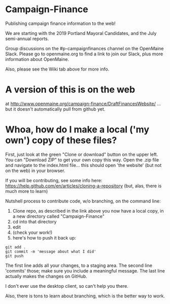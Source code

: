 # Campaign-Finance
Publishing campaign finance information to the web!

We are starting with the 2019 Portland Mayoral Candidates, and the July
semi-annual reports. 

Group discussions on the #p-campaignfinances channel on the OpenMaine
Slack. Please go to openmaine.org to find a link to join our Slack, plus
more information about OpenMaine.

Also, please see the Wiki tab above for more info.


# A version of this is on the web

at http://www.openmaine.org/campaign-finance/DraftFinancesWebsite/
... but it doesn't automatically pull from github yet. 


# Whoa, how do I make a local ('my own') copy of these files?

First, just look at the green "Clone or download" button on the upper
left. You can "Download ZIP" to get your own copy this way. Open the .zip file
and navigate to the index.html file... this should open 'the website' (but
not on the web) in your browser.

If you will be contributing, see some info here:
https://help.github.com/en/articles/cloning-a-repository
(but, alas, there is much more to learn)

Nutshell process to contribute code, w/o branching, on the command line:
1. Clone repo, as described in the link above
  you now have a local copy, in a new directory called
	"Campaign-Finance" 
2. cd into that directory
3. edit
4. (check your work!)
5. here's how to push it back up:
```
git add .
git commit -m 'message about what I did'
git push
```

The first line adds all your changes, to a staging area.
The second line 'commits' those; make sure you include a meaningful message.
The last line actually makes the changes on GitHub.

I don't ever use the desktop client, so can't help you there.

Also, there is tons to learn about branching, which is the better way to
work.

   


